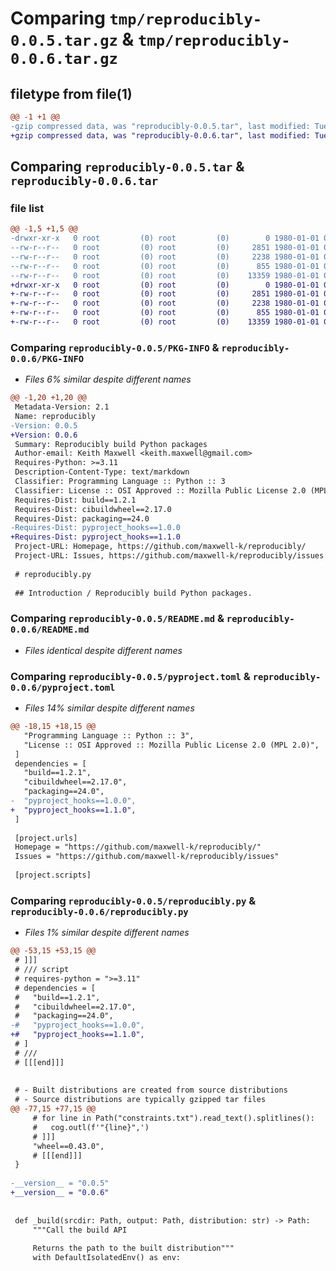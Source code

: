 # Comparing `tmp/reproducibly-0.0.5.tar.gz` & `tmp/reproducibly-0.0.6.tar.gz`

## filetype from file(1)

```diff
@@ -1 +1 @@
-gzip compressed data, was "reproducibly-0.0.5.tar", last modified: Tue Jan  1 00:00:00 1980, max compression
+gzip compressed data, was "reproducibly-0.0.6.tar", last modified: Tue Jan  1 00:00:00 1980, max compression
```

## Comparing `reproducibly-0.0.5.tar` & `reproducibly-0.0.6.tar`

### file list

```diff
@@ -1,5 +1,5 @@
-drwxr-xr-x   0 root         (0) root         (0)        0 1980-01-01 00:00:00.000000 reproducibly-0.0.5/
--rw-r--r--   0 root         (0) root         (0)     2851 1980-01-01 00:00:00.000000 reproducibly-0.0.5/PKG-INFO
--rw-r--r--   0 root         (0) root         (0)     2238 1980-01-01 00:00:00.000000 reproducibly-0.0.5/README.md
--rw-r--r--   0 root         (0) root         (0)      855 1980-01-01 00:00:00.000000 reproducibly-0.0.5/pyproject.toml
--rw-r--r--   0 root         (0) root         (0)    13359 1980-01-01 00:00:00.000000 reproducibly-0.0.5/reproducibly.py
+drwxr-xr-x   0 root         (0) root         (0)        0 1980-01-01 00:00:00.000000 reproducibly-0.0.6/
+-rw-r--r--   0 root         (0) root         (0)     2851 1980-01-01 00:00:00.000000 reproducibly-0.0.6/PKG-INFO
+-rw-r--r--   0 root         (0) root         (0)     2238 1980-01-01 00:00:00.000000 reproducibly-0.0.6/README.md
+-rw-r--r--   0 root         (0) root         (0)      855 1980-01-01 00:00:00.000000 reproducibly-0.0.6/pyproject.toml
+-rw-r--r--   0 root         (0) root         (0)    13359 1980-01-01 00:00:00.000000 reproducibly-0.0.6/reproducibly.py
```

### Comparing `reproducibly-0.0.5/PKG-INFO` & `reproducibly-0.0.6/PKG-INFO`

 * *Files 6% similar despite different names*

```diff
@@ -1,20 +1,20 @@
 Metadata-Version: 2.1
 Name: reproducibly
-Version: 0.0.5
+Version: 0.0.6
 Summary: Reproducibly build Python packages
 Author-email: Keith Maxwell <keith.maxwell@gmail.com>
 Requires-Python: >=3.11
 Description-Content-Type: text/markdown
 Classifier: Programming Language :: Python :: 3
 Classifier: License :: OSI Approved :: Mozilla Public License 2.0 (MPL 2.0)
 Requires-Dist: build==1.2.1
 Requires-Dist: cibuildwheel==2.17.0
 Requires-Dist: packaging==24.0
-Requires-Dist: pyproject_hooks==1.0.0
+Requires-Dist: pyproject_hooks==1.1.0
 Project-URL: Homepage, https://github.com/maxwell-k/reproducibly/
 Project-URL: Issues, https://github.com/maxwell-k/reproducibly/issues
 
 # reproducibly.py
 
 ## Introduction / Reproducibly build Python packages.
```

### Comparing `reproducibly-0.0.5/README.md` & `reproducibly-0.0.6/README.md`

 * *Files identical despite different names*

### Comparing `reproducibly-0.0.5/pyproject.toml` & `reproducibly-0.0.6/pyproject.toml`

 * *Files 14% similar despite different names*

```diff
@@ -18,15 +18,15 @@
   "Programming Language :: Python :: 3",
   "License :: OSI Approved :: Mozilla Public License 2.0 (MPL 2.0)",
 ]
 dependencies = [
   "build==1.2.1",
   "cibuildwheel==2.17.0",
   "packaging==24.0",
-  "pyproject_hooks==1.0.0",
+  "pyproject_hooks==1.1.0",
 ]
 
 [project.urls]
 Homepage = "https://github.com/maxwell-k/reproducibly/"
 Issues = "https://github.com/maxwell-k/reproducibly/issues"
 
 [project.scripts]
```

### Comparing `reproducibly-0.0.5/reproducibly.py` & `reproducibly-0.0.6/reproducibly.py`

 * *Files 1% similar despite different names*

```diff
@@ -53,15 +53,15 @@
 # ]]]
 # /// script
 # requires-python = ">=3.11"
 # dependencies = [
 #   "build==1.2.1",
 #   "cibuildwheel==2.17.0",
 #   "packaging==24.0",
-#   "pyproject_hooks==1.0.0",
+#   "pyproject_hooks==1.1.0",
 # ]
 # ///
 # [[[end]]]
 
 
 # - Built distributions are created from source distributions
 # - Source distributions are typically gzipped tar files
@@ -77,15 +77,15 @@
     # for line in Path("constraints.txt").read_text().splitlines():
     #   cog.outl(f'"{line}",')
     # ]]]
     "wheel==0.43.0",
     # [[[end]]]
 }
 
-__version__ = "0.0.5"
+__version__ = "0.0.6"
 
 
 def _build(srcdir: Path, output: Path, distribution: str) -> Path:
     """Call the build API
 
     Returns the path to the built distribution"""
     with DefaultIsolatedEnv() as env:
```

